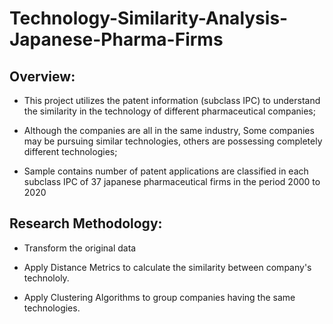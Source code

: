 # Technology-Similarity-Analysis-Japanese-Pharma-Firms

## Overview:
* This project utilizes the patent information (subclass IPC) to understand the similarity in the technology of different pharmaceutical companies;

* Although the companies are all in the same industry, Some companies may be pursuing similar technologies, others are possessing completely different technologies;

* Sample contains number of patent applications are classified in each subclass IPC of 37 japanese pharmaceutical firms in the period 2000 to 2020

## Research Methodology:

* Transform the original data

* Apply Distance Metrics to calculate the similarity between company's technololy.

* Apply Clustering Algorithms to group companies having the same technologies.
